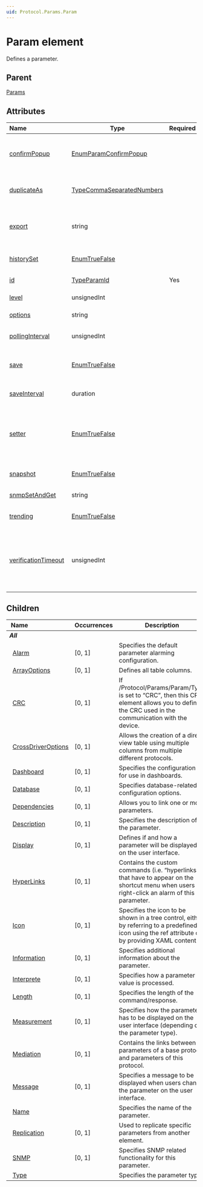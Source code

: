 ```yaml
---
uid: Protocol.Params.Param
---
```


# Param element

Defines a parameter.

## Parent

[Params](xref:Protocol.Params)

## Attributes

|Name&nbsp;&nbsp;&nbsp;&nbsp;&nbsp;&nbsp;&nbsp;&nbsp;&nbsp;&nbsp;&nbsp;&nbsp;&nbsp;&nbsp;&nbsp;&nbsp;&nbsp;&nbsp;&nbsp;&nbsp;&nbsp;&nbsp;&nbsp;&nbsp;|Type|Required|Description|
|--- |--- |--- |--- |
|[confirmPopup](xref:Protocol.Params.Param-confirmPopup)|[EnumParamConfirmPopup](xref:Protocol-EnumParamConfirmPopup)||Overrides the "*Never ask for confirmation after setting parameter value*" setting in DataMiner Cube.|
|[duplicateAs](xref:Protocol.Params.Param-duplicateAs)|[TypeCommaSeparatedNumbers](xref:Protocol-TypeCommaSeparatedNumbers)||Takes the value of another parameter and displays it in a column of a view table.|
|[export](xref:Protocol.Params.Param-export)|string||Allows exporting a parameter to an exported protocol used by a dynamic virtual element (DVE).|
|[historySet](xref:Protocol.Params.Param-historySet)|[EnumTrueFalse](xref:Protocol-EnumTrueFalse)||Specifies that this parameter is a history set parameter.|
|[id](xref:Protocol.Params.Param-id)|[TypeParamId](xref:Protocol-TypeParamId)|Yes|Specifies the ID of the parameter.|
|[level](xref:Protocol.Params.Param-level)|unsignedInt||Specifies the security level of this parameter.|
|[options](xref:Protocol.Params.Param-options)|string||Specifies the options applied to this parameter.|
|[pollingInterval](xref:Protocol.Params.Param-pollingInterval)|unsignedInt||Specifies the polling interval (ms) as a hint for the real-time trend graph.|
|[save](xref:Protocol.Params.Param-save)|[EnumTrueFalse](xref:Protocol-EnumTrueFalse)||Specifies whether the parameter has to be saved each time its value changes.|
|[saveInterval](xref:Protocol.Params.Param-saveInterval)|duration||Specifies that only one save operation must be executed per interval.|
|[setter](xref:Protocol.Params.Param-setter)|[EnumTrueFalse](xref:Protocol-EnumTrueFalse)||Specifies whether the value of the write parameter will be copied to the corresponding read parameter (without the need to add a trigger or an action).|
|[snapshot](xref:Protocol.Params.Param-snapshot)|[EnumTrueFalse](xref:Protocol-EnumTrueFalse)||Specifies the offload of snapshots of a parameter to the central database.|
|[snmpSetAndGet](xref:Protocol.Params.Param-snmpSetAndGet)|string||Performs a set and get on a "write" parameter.|
|[trending](xref:Protocol.Params.Param-trending)|[EnumTrueFalse](xref:Protocol-EnumTrueFalse)||Specifies whether the parameter supports trending.|
|[verificationTimeout](xref:Protocol.Params.Param-verificationTimeout)|unsignedInt||Overrides the default verification timeout (or the verification timeout value set in MaintenanceSettings.xml) for this parameter with the specified value (in milliseconds).|

## Children

|Name&nbsp;&nbsp;&nbsp;&nbsp;&nbsp;&nbsp;&nbsp;&nbsp;&nbsp;&nbsp;&nbsp;&nbsp;&nbsp;&nbsp;&nbsp;&nbsp;&nbsp;&nbsp;&nbsp;&nbsp;&nbsp;&nbsp;&nbsp;&nbsp;|Occurrences|Description|
|--- |--- |--- |
|***All***|||
|&nbsp;&nbsp;[Alarm](xref:Protocol.Params.Param.Alarm)|[0, 1]|Specifies the default parameter alarming configuration.|
|&nbsp;&nbsp;[ArrayOptions](xref:Protocol.Params.Param.ArrayOptions)|[0, 1]|Defines all table columns.|
|&nbsp;&nbsp;[CRC](xref:Protocol.Params.Param.CRC)|[0, 1]|If /Protocol/Params/Param/Type is set to “CRC”, then this CRC element allows you to define the CRC used in the communication with the device.|
|&nbsp;&nbsp;[CrossDriverOptions](xref:Protocol.Params.Param.CrossDriverOptions)|[0, 1]|Allows the creation of a direct view table using multiple columns from multiple different protocols.|
|&nbsp;&nbsp;[Dashboard](xref:Protocol.Params.Param.Dashboard)|[0, 1]|Specifies the configuration for use in dashboards.|
|&nbsp;&nbsp;[Database](xref:Protocol.Params.Param.Database)|[0, 1]|Specifies database-related configuration options.|
|&nbsp;&nbsp;[Dependencies](xref:Protocol.Params.Param.Dependencies)|[0, 1]|Allows you to link one or more parameters.|
|&nbsp;&nbsp;[Description](xref:Protocol.Params.Param.Description)|[0, 1]|Specifies the description of the parameter.|
|&nbsp;&nbsp;[Display](xref:Protocol.Params.Param.Display)|[0, 1]|Defines if and how a parameter will be displayed on the user interface.|
|&nbsp;&nbsp;[HyperLinks](xref:Protocol.Params.Param.HyperLinks)|[0, 1]|Contains the custom commands (i.e. “hyperlinks”) that have to appear on the shortcut menu when users right-click an alarm of this parameter.|
|&nbsp;&nbsp;[Icon](xref:Protocol.Params.Param.Icon)|[0, 1]|Specifies the icon to be shown in a tree control, either by referring to a predefined icon using the ref attribute or by providing XAML content.|
|&nbsp;&nbsp;[Information](xref:Protocol.Params.Param.Information)|[0, 1]|Specifies additional information about the parameter.|
|&nbsp;&nbsp;[Interprete](xref:Protocol.Params.Param.Interprete)|[0, 1]|Specifies how a parameter value is processed.|
|&nbsp;&nbsp;[Length](xref:Protocol.Params.Param.Length)|[0, 1]|Specifies the length of the command/response.|
|&nbsp;&nbsp;[Measurement](xref:Protocol.Params.Param.Measurement)|[0, 1]|Specifies how the parameter has to be displayed on the user interface (depending on the parameter type).|
|&nbsp;&nbsp;[Mediation](xref:Protocol.Params.Param.Mediation)|[0, 1]|Contains the links between parameters of a base protocol and parameters of this protocol.|
|&nbsp;&nbsp;[Message](xref:Protocol.Params.Param.Message)|[0, 1]|Specifies a message to be displayed when users change the parameter on the user interface.|
|&nbsp;&nbsp;[Name](xref:Protocol.Params.Param.Name)||Specifies the name of the parameter.|
|&nbsp;&nbsp;[Replication](xref:Protocol.Params.Param.Replication)|[0, 1]|Used to replicate specific parameters from another element.|
|&nbsp;&nbsp;[SNMP](xref:Protocol.Params.Param.SNMP)|[0, 1]|Specifies SNMP related functionality for this parameter.|
|&nbsp;&nbsp;[Type](xref:Protocol.Params.Param.Type)||Specifies the parameter type.|
